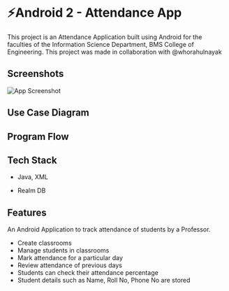 
# ⚡Android 2 - Attendance App

This project is an Attendance Application built using Android for the faculties of the Information Science Department, BMS College of Engineering.
This project was made in collaboration with @whorahulnayak
## Screenshots

![App Screenshot](https://via.placeholder.com/468x300?text=App+Screenshot+Here)


## Use Case Diagram
## Program Flow
## Tech Stack

- Java, XML

- Realm DB


## Features

An Android Application to track attendance of students by a Professor.
- Create classrooms
- Manage students in classrooms
- Mark attendance for a particular day
- Review attendance of previous days
- Students can check their attendance percentage
- Student details such as Name, Roll No, Phone No are stored
